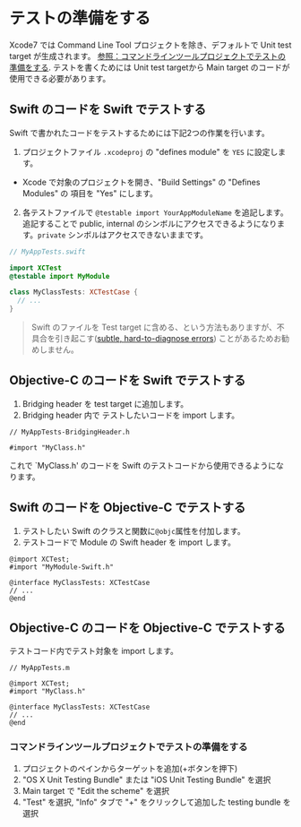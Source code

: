 # テストの準備をする

Xcode7 では Command Line Tool プロジェクトを除き、デフォルトで Unit test target が生成されます。 [参照：コマンドラインツールプロジェクトでテストの準備をする](#コマンドラインツールプロジェクトでテストの準備をする).
テストを書くためには Unit test targetから Main target のコードが使用できる必要があります。

## Swift のコードを Swift でテストする

Swift で書かれたコードをテストするためには下記2つの作業を行います。

1. プロジェクトファイル `.xcodeproj` の "defines module" を `YES` に設定します。

  * Xcode で対象のプロジェクトを開き、"Build Settings" の "Defines Modules" の 項目を "Yes" にします。

2. 各テストファイルで `@testable import YourAppModuleName` を追記します。 追記することで public, internal のシンボルにアクセスできるようになります。`private` シンボルはアクセスできないままです。

```swift
// MyAppTests.swift

import XCTest
@testable import MyModule

class MyClassTests: XCTestCase {
  // ...
}
```

> Swift のファイルを Test target に含める、という方法もありますが、不具合を引き起こす([subtle, hard-to-diagnose
errors](https://github.com/Quick/Quick/issues/91)) ことがあるためお勧めしません。

## Objective-C のコードを Swift でテストする

1. Bridging header を test target に追加します。
2. Bridging header 内で テストしたいコードを import します。

```objc
// MyAppTests-BridgingHeader.h

#import "MyClass.h"
```

これで `MyClass.h' のコードを Swift のテストコードから使用できるようになります。

## Swift のコードを Objective-C でテストする

1. テストしたい Swift のクラスと関数に`@objc`属性を付加します。
2. テストコードで Module の Swift header を import します。

```objc
@import XCTest;
#import "MyModule-Swift.h"

@interface MyClassTests: XCTestCase
// ...
@end
```

## Objective-C のコードを Objective-C でテストする

テストコード内でテスト対象を import します。

```objc
// MyAppTests.m

@import XCTest;
#import "MyClass.h"

@interface MyClassTests: XCTestCase
// ...
@end
```

### コマンドラインツールプロジェクトでテストの準備をする

1. プロジェクトのペインからターゲットを追加(+ボタンを押下)
2. "OS X Unit Testing Bundle" または "iOS Unit Testing Bundle" を選択
3. Main target で "Edit the scheme" を選択
4. "Test" を選択, "Info" タブで "+" をクリックして追加した testing bundle を選択
